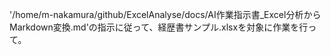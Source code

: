  '/home/m-nakamura/github/ExcelAnalyse/docs/AI作業指示書_Excel分析からMarkdown変換.md'の指示に従って、経歴書サンプル.xlsxを対象に作業を行って。 